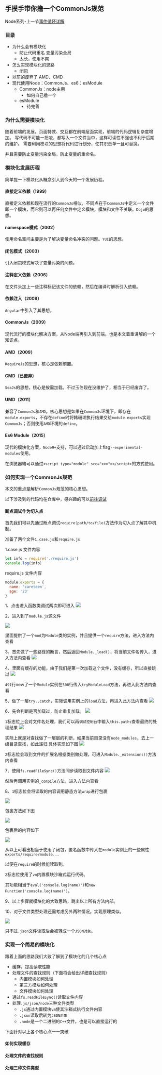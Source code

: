 ## 手摸手带你撸一个CommonJs规范

Node系列-上一节[事件循环详解](./eventLoop.md)

### 目录

- 为什么会有模块化
  - 防止代码重名 变量污染全局
  - 太长，使用不爽
- 怎么实现模块化的思路
  - 闭包
- 以前的废弃了 AMD、CMD
- 现代使用Node：CommonJs、es6：esModule
  - CommonJs：node主用
    - 如何自己撸一个
  - esModule
    - 待完善

### 为什么需要模块化

随着前端的发展，页面特效、交互都在前端层面实现，前端的代码逻辑复杂度增加。
写代码不可能一把唆，都写入一个文件当中，这样可读性不强也不利于后期的维护。
需要利用模块的思想将代码进行划分，使其职责单一且可替换。

并且需要防止变量污染全局，防止变量的重命名。

### 模块化发展历程

简单提一下模块化从概念引入到今天的一个发展历程。

#### 直接定义依赖（1999）

直接定义依赖和现在流行的`CommonJs`相似，不同点在于`CommonJs`中定义一个文件即一个模块，而它则可以再任何文件中定义模块，模块和文件不关联。`Dojo`的思想。

#### namespace模式（2002）

使用命名空间主要是为了解决变量命名冲突的问题。`YUI`的思想。

#### 闭包模式（2003）

引入闭包模式解决了变量污染的问题。

#### 注释定义依赖（2006） 

在文件头加上一些注释标记该文件的依赖，然后在编译时解析引入依赖。

#### 依赖注入（2009）

`Angular`中引入了其思想。

#### CommonJs（2009）

现代流行的模块化解决方案，从Node端再引入到前端。也是本文着重讲解的一个知识点。

#### AMD（2009）

`RequireJs`的思想，核心是依赖前置。

#### CMD（已废弃）

`SeaJs`的思想，核心是按需加载。不过玉伯现在没维护了，相当于已经废弃了。

#### UMD（2011）

兼容了`CommonJs`和`AMD`，核心思想是如果在`CommonJs`环境下，即存在`module.exports`，不存在`define`时将韩珊瑚执行结果交给`module.exports`实现`CommonJs`；否则使用`AMD`环境的`define`。

#### Es6 Module（2015）

现代的模块化方案，`Node9+`支持，可以通过启动加上flag`--experimental-modules`使用。

在浏览器端可以通过`<script type="module" src="xxx"></script>`的方式使用。

### 如何实现一个CommonJs规范

本文的重点是解析`CommonJs`规范的核心思想。

以下涉及到的代码均在仓库中，感兴趣的可以[前往调试](./module)

#### 断点调试作为切入点

首先我们可以先通过断点调试`require(path/to/file)`方法作为切入点了解其中机制。

准备了两个文件`1.case.js`和`require.js`

1.case.js 文件内容
```js
let info = require('./require.js')
console.log(info)
```
require.js 文件内容
```js
module.exports = {
  name: 'careteen',
  age: '23'
}
```
1、点击进入函数类调试两次即可进入
![](./assets/module-debug-1.png)

2、进入到了`module.js`源文件

![](./assets/module-debug-2.png)

里面提供了一个`mod`为`Module`类的实例，并且提供一个`require`方法，进入方法内查看

3、首先做了一些路径的断言，然后返回`Module._load()`，将当前文件名传入，进入方法内查看
![](./assets/module-debug-3.png)

4、里面有缓存的功能，由于我们是第一次加载这个文件，没有缓存，所以直接跳过
![](./assets/module-debug-4.png)

`491`行new了一个`Module`实例在`500`行传入`tryModuleLoad`方法，再进入此方法内查看

5、做了一层`try..catch`，实际调用实例上的`load`方法，再进入此方法内查看
![](./assets/module-debug-5.png)

6、先会判断是否加载过，防止重复加载。
![](./assets/module-debug-6.png)

`1`标志位上会对文件名处理，我们可以再`调试控制台`中输入`this.paths`查看最终的处理结果
![](./assets/module-debug-7.png)

实际上就是对查找做了一层层的判断，如果当前目录没有`node_modules`，去上一级目录查找，如此递归.具体实现如下图
![](./assets/module-debug-7-1.png)

`2`标志位会取到文件的扩展名根据类别做处理，可进入`Module._extensions()`方法内查看

7、使用`fs.readFileSync()`方法同步读取到文件内容
![](./assets/module-debug-8.png)

然后再调用实例的`_compile`方法，进入方法内查看

8、`1`标志位会将读取的内容调用静态方法`wrap`进行包裹

![](./assets/module-debug-9.png)

包裹方法如下图

![](./assets/module-debug-9-1.png)

包裹后的内容如下

![](./assets/module-debug-9-2.png)

从以上可看出相当于使用了闭包，匿名函数中传入在`module`实例上的一些属性`exports/require/module...`

以便在`require`的时候能读取到。

`2`标志位使用了`vm`内置模块沙箱式运行代码。

其功能相当于`eval('console.log(name)')`和`new Function('console.log(name)')`。

9、以上步骤就模块化的大致思路，跳出以上所有方法内部。

10、对于文件类型处理还需考虑另外两种情况，实现原理类似。

![](./assets/module-debug-10.png)

只不过`.json`文件读取后会被转成一个`JSON对象`。

### 实现一个简易的模块化

跟着上面的思路我们大致了解到了模块化的几个核心点

- 缓存，提高读取性能
- 处理文件的查找规则（下面将会给出详细查找规则）
  - 内置模块如何处理
  - 第三方模块如何处理
  - 文件模块如何处理
- 通过`fs.readFileSync()`读取文件内容
- 处理`.js/json/node`三种文件类型
  - `.js`通过内置模块`vm`使其沙箱式执行文件内容
  - `.json`读取后转为`JSON对象`
  - `.node`是一个二进制的`C++`文件，也是可以直接运行的

下面针对以上各个核心点一一突破

#### 如何实现缓存

#### 处理文件的查找规则


#### 处理三种文件类型

